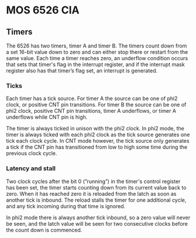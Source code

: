 # MOS 6526 CIA

## Timers

The 6526 has two timers, timer A and timer B. The timers count down from a set 16-bit value down to zero and can either stop there or restart from the same value. Each time a timer reaches zero, an underflow condition occurs that sets that timer's flag in the interrupt register, and if the interrupt mask register also has that timer’s flag set, an interrupt is generated.

### Ticks

Each timer has a tick source. For timer A the source can be one of phi2 clock, or positive CNT pin transitions. For timer B the source can be one of phi2 clock, positive CNT pin transitions, timer A underflows, or timer A underflows while CNT pin is high.

The timer is always ticked in unison with the phi2 clock. In phi2 mode, the timer is always ticked with each phi2 clock as the tick source generates one tick each clock cycle. In CNT mode however, the tick source only generates a tick if the CNT pin has transitioned from low to high some time during the previous clock cycle.

### Latency and stall

Two clock cycles after the bit 0 (”running”) in the timer's control register has been set, the timer starts counting down from its current value back to zero. When it has reached zero it is reloaded from the latch as soon as another tick is inbound. The reload stalls the timer for one additional cycle, and any tick incoming during that time is ignored.

In phi2 mode there is always another tick inbound, so a zero value will never be seen, and the latch value will be seen for two consecutive clocks before the count down is commenced.
